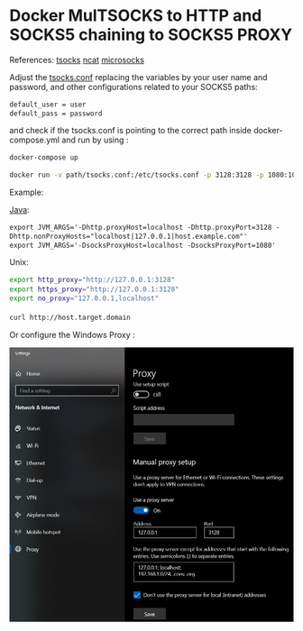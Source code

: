 # Docker MulTSOCKS to HTTP and SOCKS5 chaining to SOCKS5 PROXY

References: 
[tsocks](http://manpages.ubuntu.com/manpages/bionic/man8/tsocks.8.html)
[ncat](http://manpages.ubuntu.com/manpages/bionic/en/man1/ncat.1.html)
[microsocks](https://github.com/rofl0r/microsocks)

Adjust the [tsocks.conf](http://manpages.ubuntu.com/manpages/bionic/man5/tsocks.conf.5.html) replacing the variables by your user name and password, 
and other configurations related to your SOCKS5 paths: 

```
default_user = user
default_pass = password
```

and check if the tsocks.conf is pointing to the correct path inside docker-compose.yml and run by using : 


```bash
docker-compose up 
```

```bash
docker run -v path/tsocks.conf:/etc/tsocks.conf -p 3128:3128 -p 1080:1080  greogoriomomm/microtsocks:latest 
```

Example: 

[Java](https://docs.oracle.com/javase/7/docs/technotes/guides/net/proxies.html): 
```
export JVM_ARGS='-Dhttp.proxyHost=localhost -Dhttp.proxyPort=3128 -Dhttp.nonProxyHosts="localhost|127.0.0.1|host.example.com"'
export JVM_ARGS='-DsocksProxyHost=localhost -DsocksProxyPort=1080'
```

Unix:
```bash
export http_proxy="http://127.0.0.1:3128"
export https_proxy="http://127.0.0.1:3128"
export no_proxy="127.0.0.1,localhost" 

curl http://host.target.domain
```

Or configure the Windows Proxy :

![Windows proxy](./proxy.jpg)
